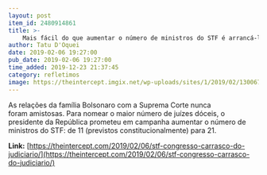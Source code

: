 ```yaml
---
layout: post
item_id: 2480914861
title: >-
    Mais fácil do que aumentar o número de ministros do STF é arrancá-los via impeachment
author: Tatu D'Oquei
date: 2019-02-06 19:27:00
pub_date: 2019-02-06 19:27:00
time_added: 2019-12-23 21:37:45
category: refletimos
image: https://theintercept.imgix.net/wp-uploads/sites/1/2019/02/13006774-high-1549475199.jpeg?auto=compress%2Cformat&q=90&fit=crop&w=1200&h=800
---
```


As relações da família Bolsonaro com a Suprema Corte nunca foram amistosas. Para nomear o maior número de juízes dóceis, o presidente da República prometeu em campanha aumentar o número de ministros do STF: de 11 (previstos constitucionalmente) para 21.

**Link:** [https://theintercept.com/2019/02/06/stf-congresso-carrasco-do-judiciario/](https://theintercept.com/2019/02/06/stf-congresso-carrasco-do-judiciario/)

